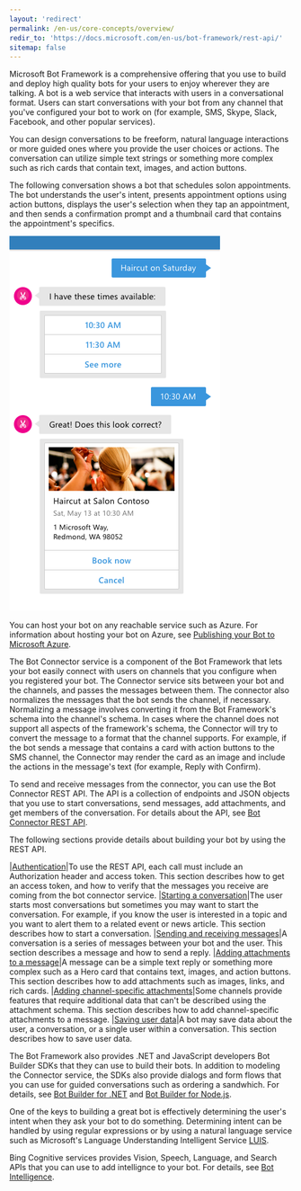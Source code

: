 ```yaml
---
layout: 'redirect'
permalink: /en-us/core-concepts/overview/
redir_to: 'https://docs.microsoft.com/en-us/bot-framework/rest-api/'
sitemap: false
---
```



Microsoft Bot Framework is a comprehensive offering that you use to build and deploy high quality bots for your users to enjoy wherever they are talking. A bot is a web service that interacts with users in a conversational format. Users can start conversations with your bot from any channel that you've configured your bot to work on (for example, SMS, Skype, Slack, Facebook, and other popular services). 

You can design conversations to be freeform, natural language interactions or more guided ones where you provide the user choices or actions. The conversation can utilize simple text strings or something more complex such as rich cards that contain text, images, and action buttons.

The following conversation shows a bot that schedules solon appointments. The bot understands the user's intent, presents appointment options using action buttons, displays the user's selection when they tap an appointment, and then sends a confirmation prompt and a thumbnail card that contains the appointment's specifics. 

![solon bot example](/en-us/images/connector/salon_bot_example.png)

You can host your bot on any reachable service such as Azure. For information about hosting your bot on Azure, see [Publishing your Bot to Microsoft Azure](/en-us/csharp/builder/sdkreference/gettingstarted.html).

The Bot Connector service is a component of the Bot Framework that lets your bot easily connect with users on channels that you configure when you registered your bot. The Connector service sits between your bot and the channels, and passes the messages between them. The connector also normalizes the messages that the bot sends the channel, if necessary. Normalizing a message involves converting it from the Bot Framework's schema into the channel's schema. In cases where the channel does not support all aspects of the framework's schema, the Connector will try to convert the message to a format that the channel supports. For example, if the bot sends a message that contains a card with action buttons to the SMS channel, the Connector may render the card as an image and include the actions in the message's text (for example, Reply with Confirm). 

To send and receive messages from the connector, you can use the Bot Connector REST API. The API is a collection of endpoints and JSON objects that you use to start conversations, send messages, add attachments, and get members of the conversation. For details about the API, see [Bot Connector REST API](../reference).

The following sections provide details about building your bot by using the REST API.

|[Authentication](../authentication.md)|To use the REST API, each call must include an Authorization header and access token. This section describes how to get an access token, and how to verify that the messages you receive are coming from the bot connector service.
|[Starting a conversation](../conversation)|The user starts most conversations but sometimes you may want to start the conversation. For example, if you know the user is interested in a topic and you want to alert them to a related event or news article. This section describes how to start a conversation.
|[Sending and receiving messages](../messages)|A conversation is a series of messages between your bot and the user. This section describes a message and how to send a reply.
|[Adding attachments to a message](../attachments)|A message can be a simple text reply or something more complex such as a Hero card that contains text, images, and action buttons. This section describes how to add attachments such as images, links, and rich cards.
|[Adding channel-specific attachments](../channeldata)|Some channels provide features that require additional data that can't be described using the attachment schema. This section describes how to add channel-specific attachments to a message.
|[Saving user data](,,/userdata)|A bot may save data about the user, a conversation, or a single user within a conversation. This section describes how to save user data.

The Bot Framework also provides .NET and JavaScript developers Bot Builder SDKs that they can use to build their bots. In addition to modeling the Connector service, the SDKs also provide dialogs and form flows that you can use for guided conversations such as ordering a sandwhich. For details, see [Bot Builder for .NET](../../csharp/builder/overview) and [Bot Builder for Node.js](../../csharp/builder/overview).

One of the keys to building a great bot is effectively determining the user's intent when they ask your bot to do something. Determining intent can be handled by using regular expressions or by using a natural language service such as Microsoft's Language Understanding Intelligent Service [LUIS]( https://www.luis.ai/). 

Bing Cognitive services provides Vision, Speech, Language, and Search APIs that you can use to add intellignce to your bot. For details, see [Bot Intelligence](../../bot-intelligence/getting-started).

